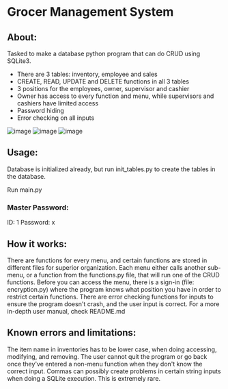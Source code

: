 # Grocer Management System

## About: 
Tasked to make a database python program that can do CRUD using SQLite3. 
- There are 3 tables: inventory, employee and sales
- CREATE, READ, UPDATE and DELETE functions in all 3 tables
- 3 positions for the employees, owner, supervisor and cashier
- Owner has access to every function and menu, while supervisors and cashiers have limited access
- Password hiding
- Error checking on all inputs

![image](https://github.com/DeZhaysun/lorisgrocer/assets/61562373/4853026e-a3da-4073-a201-2c8265be7d82)
![image](https://github.com/DeZhaysun/lorisgrocer/assets/61562373/4566078b-afa7-4486-8f26-d1a396fc5538)
![image](https://github.com/DeZhaysun/lorisgrocer/assets/61562373/0c1c9e81-511a-47fc-9fb1-b7c1b2ecb338)

## Usage:
Database is initialized already, but run init_tables.py to create the tables in the database.

Run main.py

### Master Password:
ID: 1
Password: x

## How it works:
There are functions for every menu, and certain functions are stored in different files for superior organization.
Each menu either calls another sub-menu, or a function from the functions.py file, that will run one of the CRUD functions.
Before you can access the menu, there is a sign-in (file: encryption.py) where the program knows what position you have in 
order to restrict certain functions.
There are error checking functions for inputs to ensure the program doesn't crash, and the user input is correct.
For a more in-depth user manual, check README.md

## Known errors and limitations:
The item name in inventories has to be lower case, when doing accessing, modifying, and removing.
The user cannot quit the program or go back once they've entered a non-menu function when they 
don't know the correct input.
Commas can possibly create problems in certain string inputs when doing a SQLite execution. This is extremely rare.

